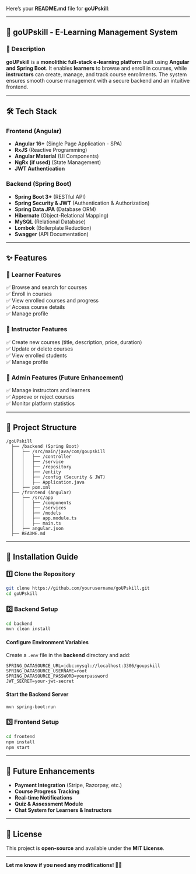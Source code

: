 Here’s your **README.md** file for **goUPskill**:  

---

## 🚀 goUPskill - E-Learning Management System  

### 📝 Description  
**goUPskill** is a **monolithic full-stack e-learning platform** built using **Angular and Spring Boot**. It enables **learners** to browse and enroll in courses, while **instructors** can create, manage, and track course enrollments. The system ensures smooth course management with a secure backend and an intuitive frontend.  

---

## 🛠️ Tech Stack  

### **Frontend (Angular)**  
- **Angular 16+** (Single Page Application - SPA)  
- **RxJS** (Reactive Programming)  
- **Angular Material** (UI Components)  
- **NgRx (if used)** (State Management)  
- **JWT Authentication**  

### **Backend (Spring Boot)**  
- **Spring Boot 3+** (RESTful API)  
- **Spring Security & JWT** (Authentication & Authorization)  
- **Spring Data JPA** (Database ORM)  
- **Hibernate** (Object-Relational Mapping)  
- **MySQL** (Relational Database)  
- **Lombok** (Boilerplate Reduction)  
- **Swagger** (API Documentation)  

---

## ✨ Features  

### 🔹 **Learner Features**  
✅ Browse and search for courses  
✅ Enroll in courses  
✅ View enrolled courses and progress  
✅ Access course details  
✅ Manage profile  

### 🔹 **Instructor Features**  
✅ Create new courses (title, description, price, duration)  
✅ Update or delete courses  
✅ View enrolled students  
✅ Manage profile  

### 🔹 **Admin Features (Future Enhancement)**  
✅ Manage instructors and learners  
✅ Approve or reject courses  
✅ Monitor platform statistics  

---

## 📂 Project Structure  
```
/goUPskill
  ├── /backend (Spring Boot)
  │   ├── /src/main/java/com/goupskill
  │   │   ├── /controller
  │   │   ├── /service
  │   │   ├── /repository
  │   │   ├── /entity
  │   │   ├── /config (Security & JWT)
  │   │   ├── Application.java
  │   ├── pom.xml
  ├── /frontend (Angular)
  │   ├── /src/app
  │   │   ├── /components
  │   │   ├── /services
  │   │   ├── /models
  │   │   ├── app.module.ts
  │   │   ├── main.ts
  │   ├── angular.json
  ├── README.md
```

---

## 🚀 Installation Guide  

### 1️⃣ Clone the Repository  
```sh
git clone https://github.com/yourusername/goUPskill.git
cd goUPskill
```

### 2️⃣ Backend Setup  
```sh
cd backend
mvn clean install
```
#### Configure Environment Variables  
Create a `.env` file in the **backend** directory and add:  
```
SPRING_DATASOURCE_URL=jdbc:mysql://localhost:3306/goupskill
SPRING_DATASOURCE_USERNAME=root
SPRING_DATASOURCE_PASSWORD=yourpassword
JWT_SECRET=your-jwt-secret
```
#### Start the Backend Server  
```sh
mvn spring-boot:run
```

### 3️⃣ Frontend Setup  
```sh
cd frontend
npm install
npm start
```

---

## 🚀 Future Enhancements  
- **Payment Integration** (Stripe, Razorpay, etc.)  
- **Course Progress Tracking**  
- **Real-time Notifications**  
- **Quiz & Assessment Module**  
- **Chat System for Learners & Instructors**  

---

## 📜 License  
This project is **open-source** and available under the **MIT License**.  

---

**Let me know if you need any modifications! 🚀😊**
